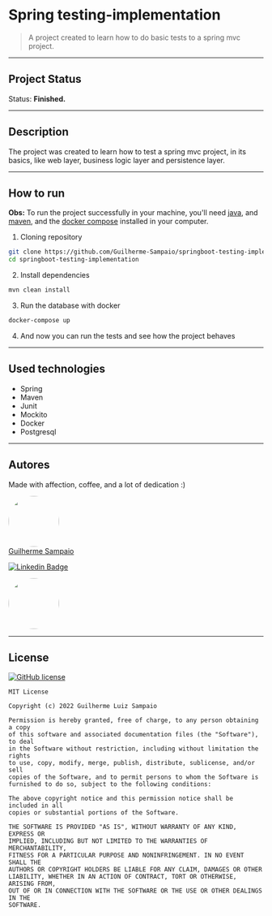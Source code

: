 # Spring testing-implementation
> A project created to learn how to do basic tests to a spring mvc project.
---
## Project Status
Status: **Finished.**

---
## Description
The project was created to learn how to test a spring mvc project, in its basics,
like web layer, business logic layer and persistence layer.

---
## How to run

**Obs:** To run the project successfully in your machine, you'll need
<a href='https://www.oracle.com/java/technologies/downloads/' target='_blank' >java</a>, and
<a href='https://maven.apache.org/download.cgi' target='_blank' >maven</a>, and the
<a href='https://docs.docker.com/compose/install/' target='_blank' >docker compose</a>
installed in your computer.

1. Cloning repository
```bash
git clone https://github.com/Guilherme-Sampaio/springboot-testing-implementation.git
cd springboot-testing-implementation
```

2. Install dependencies
```bash
mvn clean install
```

3. Run the database with docker
```bash
docker-compose up
```

4. And now you can run the tests and see how the project behaves
---
## Used technologies

* Spring
* Maven
* Junit
* Mockito
* Docker
* Postgresql

---
## Autores

Made with affection, coffee, and a lot of dedication :)

<a href="https://www.linkedin.com/in/guilhermeluizsampaio/" target='_blank'>
<img style="border-radius: 50%;" src="https://media-exp1.licdn.com/dms/image/C4D03AQHr0zuKif6KmA/profile-displayphoto-shrink_200_200/0/1644791377617?e=1654128000&v=beta&t=Y4XuclBswrOtCyuwS1ipf18eMfeV3PdWt0v3qUzSTrQ" width="100px;" alt=""/>
</a>
</br>
<a href="https://www.linkedin.com/in/guilhermeluizsampaio/" target='_blank'>
Guilherme Sampaio
</a>

[![Linkedin Badge](https://img.shields.io/badge/-Guilherme-blue?style=flat-square&logo=Linkedin&logoColor=white&link=https://www.linkedin.com/in/guilherme-sampaio-4946a01a6/?miniProfileUrn=urn%3Ali%3Afs_miniProfile%3AACoAADAn1LABvmw2dWfN4Q51WAqXrKE4nrouSeU)](https://www.linkedin.com/in/guilhermeluizsampaio/)


<a href="https://www.linkedin.com/in/lucasnegricargnin/" target='_blank'>
<img style="border-radius: 50%;" src="https://media-exp1.licdn.com/dms/image/C4E03AQE6Bfg9EQKIFQ/profile-displayphoto-shrink_200_200/0/1628562038325?e=1642032000&v=beta&t=Jc6G6nNjPW-vupK_vzvwN5k9c0NfuRjUk_P5XpQ5-_8" width="100px;" alt=""/>
</a>

---
## License

[![GitHub license](https://img.shields.io/apm/l/react)](https://github.com/Guilherme-Sampaio/springboot-to-do-list-api/blob/main/LICENSE)


```
MIT License

Copyright (c) 2022 Guilherme Luiz Sampaio

Permission is hereby granted, free of charge, to any person obtaining a copy
of this software and associated documentation files (the "Software"), to deal
in the Software without restriction, including without limitation the rights
to use, copy, modify, merge, publish, distribute, sublicense, and/or sell
copies of the Software, and to permit persons to whom the Software is
furnished to do so, subject to the following conditions:

The above copyright notice and this permission notice shall be included in all
copies or substantial portions of the Software.

THE SOFTWARE IS PROVIDED "AS IS", WITHOUT WARRANTY OF ANY KIND, EXPRESS OR
IMPLIED, INCLUDING BUT NOT LIMITED TO THE WARRANTIES OF MERCHANTABILITY,
FITNESS FOR A PARTICULAR PURPOSE AND NONINFRINGEMENT. IN NO EVENT SHALL THE
AUTHORS OR COPYRIGHT HOLDERS BE LIABLE FOR ANY CLAIM, DAMAGES OR OTHER
LIABILITY, WHETHER IN AN ACTION OF CONTRACT, TORT OR OTHERWISE, ARISING FROM,
OUT OF OR IN CONNECTION WITH THE SOFTWARE OR THE USE OR OTHER DEALINGS IN THE
SOFTWARE.
```